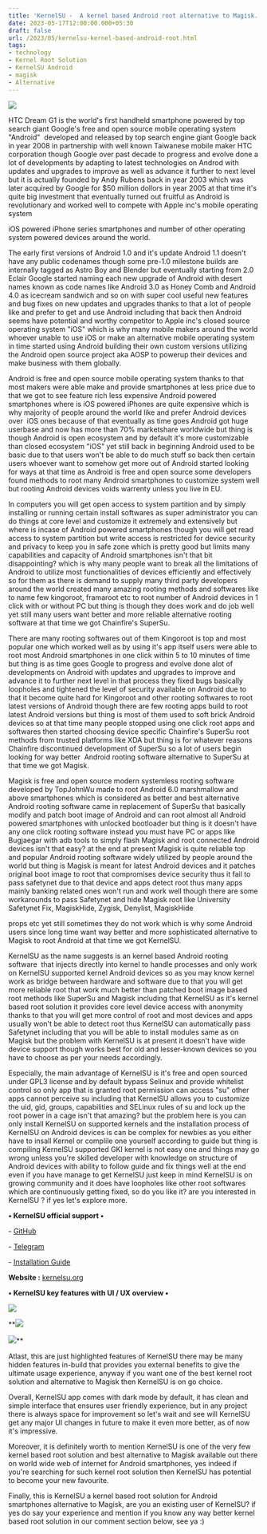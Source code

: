 ```yaml
---
title: 'KernelSU -  A kernel based Android root alternative to Magisk. '
date: 2023-05-17T12:00:00.000+05:30
draft: false
url: /2023/05/kernelsu-kernel-based-android-root.html
tags: 
- technology
- Kernel Root Solution
- KernelSU Android
- magisk
- Alternative
---
```


 [![](https://blogger.googleusercontent.com/img/a/AVvXsEjard1xSqwoJJ0SqRyeR7T4lNIL0T34Rr4HKYm0hfbJrNVw1gONdANUlKoZ9CPg8OqWFd7SS_gFchAA5oUtM2poxOCBW7hMmBlq_Ubu435QEGWZkjG1WIHBiY09rIehzfY8sgmbMS04xA6y4knejzwffnpSFkwIeLE-Z2F8GTtmYQ6BymmIJB2CVxdh16Fu)](https://blogger.googleusercontent.com/img/a/AVvXsEjard1xSqwoJJ0SqRyeR7T4lNIL0T34Rr4HKYm0hfbJrNVw1gONdANUlKoZ9CPg8OqWFd7SS_gFchAA5oUtM2poxOCBW7hMmBlq_Ubu435QEGWZkjG1WIHBiY09rIehzfY8sgmbMS04xA6y4knejzwffnpSFkwIeLE-Z2F8GTtmYQ6BymmIJB2CVxdh16Fu) 

  

HTC Dream G1 is the world's first handheld smartphone powered by top search giant Google's free and open source mobile operating system "Android"  developed and released by top search engine giant Google back in year 2008 in partnership with well known Taiwanese mobile maker HTC corporation though Google over past decade to progress and evolve done a lot of developments by adapting to latest technologies on Androd with updates and upgrades to improve as well as advance it further to next level but it is actually founded by Andy Rubens back in year 2003 which was later acquired by Google for $50 million dollors in year 2005 at that time it's quite big investment that eventually turned out fruitful as Android is revolutionary and worked well to compete with Apple inc's mobile operating system

iOS powered iPhone series smartphones and number of other operating system powered devices around the world.

  

The early first versions of Android 1.0 and it's update Android 1.1 doesn't have any public codenames though some pre-1.0 milestone builds are internally tagged as Astro Boy and Blender but eventually starting from 2.0 Eclair Google started naming each new upgrade of Android with desert names known as code names like Android 3.0 as Honey Comb and Android 4.0 as icecream sandwich and so on with super cool useful new features and bug fixes on new updates and upgrades thanks to that a lot of people like and prefer to get and use Android including that back then Android seems have potential and worthy competitor to Apple inc's closed source operating system "iOS" which is why many mobile makers around the world whoever unable to use iOS or make an alternative mobile operating system in time started using Android building their own custom versions utilizing the Android open source project aka AOSP to powerup their devices and make business with them globally.

  

Android is free and open source mobile operating system thanks to that most makers were able make and provide smartphones at less price due to that we got to see feature rich less expensive Android powered smartphones where is iOS powered iPhones are quite expensive which is why majority of people around the world like and prefer Android devices over  iOS ones because of that eventually as time goes Android got huge userbase and now has more than 70% marketshare worldwide but thing is though Android is open ecosystem and by default it's more customizable than closed ecosystem "iOS" yet still back in beginning Android used to be basic due to that users won't be able to do much stuff so back then certain users whoever want to somehow get more out of Android started looking for ways at that time as Android is free and open source some developers found methods to root many Android smartphones to customize system well but rooting Android devices voids warrenty unless you live in EU.

  

In computers you will get open access to system partition and by simply installing or running certain install softwares as super administrator you can do things at core level and customize it extremely and extensively but where is incase of Android powered smartphones though you will get read access to system partition but write access is restricted for device security and privacy to keep you in safe zone which is pretty good but limits many capabilities and capacity of Android smartphones isn't that bit disappointing? which is why many people want to break all the limitations of Android to utilize most functionalities of devices efficiently and effectively so for them as there is demand to supply many third party developers around the world created many amazing rooting methods and softwares like to name few kingoroot, framaroot etc to root number of Android devices in 1 click with or without PC but thing is though they does work and do job well yet still many users want better and more reliable alternative rooting software at that time we got Chainfire's SuperSu.

  

There are many rooting softwares out of them Kingoroot is top and most popular one which worked well as by using it's app itself users were able to root most Android smartphones in one click within 5 to 10 minutes of time but thing is as time goes Google to progress and evolve done alot of developments on Android with updates and upgrades to improve and advance it to further next level in that process they fixed bugs basically loopholes and tightened the level of security available on Android due to that it become quite hard for Kingoroot and other rooting softwares to root latest versions of Android though there are few rooting apps build to root latest Android versions but thing is most of them used to soft brick Android devices so at that time many people stopped using one click root apps and softwares then started choosing device specific Chainfire's SuperSu root methods from trusted platforms like XDA but thing is for whatever reasons Chainfire discontinued development of SuperSu so a lot of users begin looking for way better  Android rooting software alternative to SuperSu at that time we got Magisk. 

  

Magisk is free and open source modern systemless rooting software developed by TopJohnWu made to root Android 6.0 marshmallow and above smartphones which is considered as better and best alternative Android rooting software came in replacement of SuperSu that basically modify and patch boot image of Android and can root almost all Android powered smartphones with unlocked bootloader but thing is it doesn't have any one click rooting software instead you must have PC or apps like Bugjaegar with adb tools to simply flash Magisk and root connected Android devices isn't that easy? at the end at present Magisk is quite reliable top and popular Android rooting software widely utilized by people around the world but thing is Magisk is meant for latest Android devices and it patches original boot image to root that compromises device security thus it fail to pass safetynet due to that device and apps detect root thus many apps mainly banking related ones won't run and work well though there are some workarounds to pass Safetynet and hide Magisk root like University Safetynet Fix, MagiskHide, Zygisk, Denylist, MagiskHide

props etc yet still sometimes they do not work which is why some Android users since long time want way better and more sophisticated alternative to Magisk to root Android at that time we got KernelSU.

  

KernelSU as the name suggests is an kernel based Android rooting software  that injects directly into kernel to handle processes and only work on KernelSU supported kernel Android devices so as you may know kernel work as bridge between hardware and software due to that you will get more reliable root that work much better than patched boot image based root methods like SuperSu and Magisk including that KernelSU as it's kernel based root solution it provides core level device access with anonymity thanks to that you will get more control of root and most devices and apps usually won't be able to detect root thus KernelSU can automatically pass Safetynet including that you will be able to install modules same as on Magisk but the problem with KernelSU is at present it doesn't have wide device support though works best for old and lesser-known devices so you have to choose as per your needs accordingly.

  

Especially, the main advantage of KernelSU is it's free and open sourced under GPL3 license and.by default bypass Selinux and provide whitelist control so only app that is granted root permission can access "su" other apps cannot perceive su including that KernelSU allows you to customize the uid, gid, groups, capabilities and SELinux rules of su and lock up the root power in a cage isn't that amazing? but the problem here is you can only install KernelSU on supported kernels and the installation process of KernelSU on Android devices is can be complex for newbies as you either have to insall Kernel or complile one yourself according to guide but thing is compiling KernelSU supported GKI kernel is not easy one and things may go wrong unless you're skilled developer with knowledge on structure of Android devices with ability to follow guide and fix things well at the end even if you have manage to get KernelSU just keep in mind KernelSU is on growing community and it does have loopholes like other root softwares which are continuously getting fixed, so do you like it? are you interested in KernelSU ? if yes let's explore more.

  

**• KernelSU official support •**

\- [GitHub](https://github.com/tiann/KernelSU)

\- [Telegram](https://t.me/KernelSU) 

\- [Installation Guide](https://kernelsu.org/guide/installation.html)

**Website :** [kernelsu.org](http://kernelsu.org)

**• KernelSU key features with UI / UX overview •**

 **[![](https://blogger.googleusercontent.com/img/a/AVvXsEgnuin1-euAJi1Qe2ZYtsTWeK0KQr6voo4x9V9qKRFoCTe0maPZNJWcN4c2w-f9qMSTxYtrkASQUI63_SZrEamC5HL6GvzAsDyPoduwvlmV4WoImW92snnu2HVLHgb1pUP5JA60QOJR6VqQhDC9v-lws3K0wFZ68KZHjJEEZctNDZAJtU0l5G5yK8vwUHt-)](https://blogger.googleusercontent.com/img/a/AVvXsEgnuin1-euAJi1Qe2ZYtsTWeK0KQr6voo4x9V9qKRFoCTe0maPZNJWcN4c2w-f9qMSTxYtrkASQUI63_SZrEamC5HL6GvzAsDyPoduwvlmV4WoImW92snnu2HVLHgb1pUP5JA60QOJR6VqQhDC9v-lws3K0wFZ68KZHjJEEZctNDZAJtU0l5G5yK8vwUHt-)** 

 **[![](https://blogger.googleusercontent.com/img/a/AVvXsEhiMrIID1SJn_OI9VZ3C-FGPjraUrWUTSPxOsg3yI5xQzX8qy37krtz4hwu060GxhbBrU1FkL1yuZo07q5Z1JWKfkZBHZ9mdhml-oKA3tpq4_RJYRvBbK7_JzeTCDbd9qEXTXVe7VF7BQoWxmFSVeaVAegCKh2H9LSkIy2CthS9lDeD7MgYkbe7Yk9iI84i)](https://blogger.googleusercontent.com/img/a/AVvXsEhiMrIID1SJn_OI9VZ3C-FGPjraUrWUTSPxOsg3yI5xQzX8qy37krtz4hwu060GxhbBrU1FkL1yuZo07q5Z1JWKfkZBHZ9mdhml-oKA3tpq4_RJYRvBbK7_JzeTCDbd9qEXTXVe7VF7BQoWxmFSVeaVAegCKh2H9LSkIy2CthS9lDeD7MgYkbe7Yk9iI84i) 

  

 [![](https://blogger.googleusercontent.com/img/a/AVvXsEggwOMTpxJ5cKGH_rZuyt43p3xei4iBCuKpm2YNbta_t1cy3At95TyKYODw4eJpvhCg6qw3Wy6CxA8ojRTsyqc90hq-E8-saDByH-XmJyYhX6N3BSJzLgYX0_UQ4YNj4odvNIG4MPAfQSPNeb-N8DFs493n0MNOtDJe1LW8nKk1GWASbii4BSwf8qSyMzI5)](https://blogger.googleusercontent.com/img/a/AVvXsEggwOMTpxJ5cKGH_rZuyt43p3xei4iBCuKpm2YNbta_t1cy3At95TyKYODw4eJpvhCg6qw3Wy6CxA8ojRTsyqc90hq-E8-saDByH-XmJyYhX6N3BSJzLgYX0_UQ4YNj4odvNIG4MPAfQSPNeb-N8DFs493n0MNOtDJe1LW8nKk1GWASbii4BSwf8qSyMzI5)** 

Atlast, this are just highlighted features of KernelSU there may be many hidden features in-build that provides you external benefits to give the ultimate usage experience, anyway if you want one of the best kernel root solution and alternative to Magisk then KernelSU is on go choice.

  

Overall, KernelSU app comes with dark mode by default, it has clean and simple interface that ensures user friendly experience, but in any project there is always space for improvement so let's wait and see will KernelSU get any major UI changes in future to make it even more better, as of now it's impressive.

  

Moreover, it is definitely worth to mention KernelSU is one of the very few kernel based root solution and best alternative to Magisk available out there on world wide web of internet for Android smartphones, yes indeed if you're searching for such kernel root solution then KernelSU has potential to become your new favourite.

  

Finally, this is KernelSU a kernel based root solution for Android smartphones alternative to Magisk, are you an existing user of KernelSU? if yes do say your experience and mention if you know any way better kernel based root solution in our comment section below, see ya :)